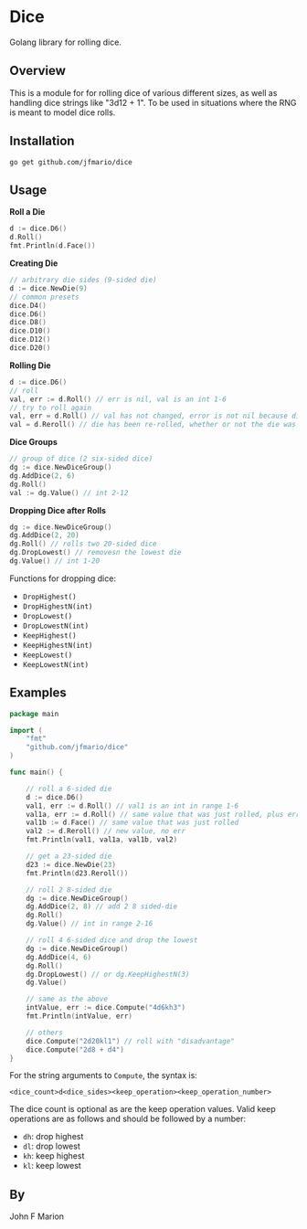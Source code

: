 
# Dice

Golang library for rolling dice.

## Overview

This is a module for for rolling dice of various different sizes, as well as
handling dice strings like "3d12 + 1". To be used in situations where the RNG 
is meant to model dice rolls.

## Installation

```
go get github.com/jfmario/dice
```

## Usage

**Roll a Die**

```go
d := dice.D6()
d.Roll()
fmt.Println(d.Face())
```

**Creating Die**

```go
// arbitrary die sides (9-sided die)
d := dice.NewDie(9)
// common presets
dice.D4()
dice.D6()
dice.D8()
dice.D10()
dice.D12()
dice.D20()
```

**Rolling Die**

```go
d := dice.D6()
// roll
val, err := d.Roll() // err is nil, val is an int 1-6
// try to roll again
val, err = d.Roll() // val has not changed, error is not nil because die was already in a rolled state
val = d.Reroll() // die has been re-rolled, whether or not the die was in a rolled state before or not
```

**Dice Groups**

```go
// group of dice (2 six-sided dice)
dg := dice.NewDiceGroup()
dg.AddDice(2, 6)
dg.Roll()
val := dg.Value() // int 2-12
```

**Dropping Dice after Rolls**

```go
dg := dice.NewDiceGroup()
dg.AddDice(2, 20)
dg.Roll() // rolls two 20-sided dice
dg.DropLowest() // removesn the lowest die
dg.Value() // int 1-20
```

Functions for dropping dice:

* `DropHighest()`
* `DropHighestN(int)`
* `DropLowest()`
* `DropLowestN(int)`
* `KeepHighest()`
* `KeepHighestN(int)`
* `KeepLowest()`
* `KeepLowestN(int)`

## Examples

```go
package main

import (
    "fmt"
    "github.com/jfmario/dice"
)

func main() {

    // roll a 6-sided die
    d := dice.D6()
    val1, err := d.Roll() // val1 is an int in range 1-6
    val1a, err := d.Roll() // same value that was just rolled, plus err because it has already been rolled
    val1b := d.Face() // same value that was just rolled
    val2 := d.Reroll() // new value, no err
    fmt.Println(val1, val1a, val1b, val2)

    // get a 23-sided die
    d23 := dice.NewDie(23)
    fmt.Println(d23.Reroll())

    // roll 2 8-sided die
    dg := dice.NewDiceGroup()
    dg.AddDice(2, 8) // add 2 8 sided-die
    dg.Roll()
    dg.Value() // int in range 2-16

    // roll 4 6-sided dice and drop the lowest
    dg := dice.NewDiceGroup()
    dg.AddDice(4, 6)
    dg.Roll()
    dg.DropLowest() // or dg.KeepHighestN(3)
    dg.Value()

    // same as the above
    intValue, err := dice.Compute("4d6kh3")
    fmt.Println(intValue, err)

    // others
    dice.Compute("2d20kl1") // roll with "disadvantage"
    dice.Compute("2d8 + d4")
}
```

For the string arguments to `Compute`, the syntax is:

`<dice_count>d<dice_sides><keep_operation><keep_operation_number>`

The dice count is optional as are the keep operation values. Valid keep operations
are as follows and should be followed by a number:

* `dh`: drop highest
* `dl`: drop lowest
* `kh`: keep highest
* `kl`: keep lowest

## By

John F Marion